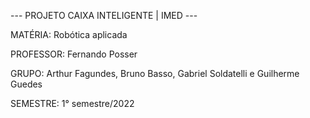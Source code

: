 --- PROJETO CAIXA INTELIGENTE | IMED ---

MATÉRIA: Robótica aplicada

PROFESSOR: Fernando Posser

GRUPO: Arthur Fagundes, Bruno Basso, Gabriel Soldatelli e Guilherme Guedes

SEMESTRE: 1° semestre/2022
